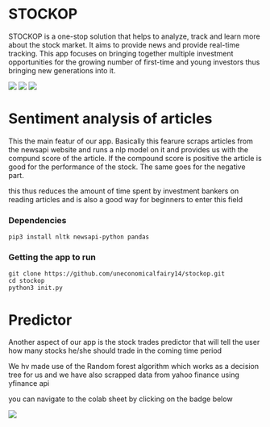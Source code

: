 # STOCKOP

STOCKOP is a one-stop solution that helps to analyze, track and learn more about the stock market. It aims to provide news and provide real-time tracking. This app focuses on bringing together multiple investment opportunities for the growing number of first-time and young investors thus bringing new generations into it.

<div>
    <img align=top src="https://github.com/uneconomicalfairy14/stockop/blob/master/assets/1.png?raw=true"/>
    <img align=top src="https://github.com/uneconomicalfairy14/stockop/blob/master/assets/2.png?raw=true"/>
    <img align=top src="https://github.com/uneconomicalfairy14/stockop/blob/master/assets/3.png?raw=true"/>
<div>
<!-- ![alt text](https://github.com/uneconomicalfairy14/stockop/blob/master/assets/1.png?raw=true)
![alt text](https://github.com/uneconomicalfairy14/stockop/blob/master/assets/2.png?raw=true)
![alt text](https://github.com/uneconomicalfairy14/stockop/blob/master/assets/3.png?raw=true) -->

# Sentiment analysis of articles

This the main featur of our app. Basically this fearure scraps articles from the newsapi website and runs a nlp model on it and provides us with the compund score of the article. If the compound score is positive the article is good for the performance of the stock. The same goes for the negative part. 

this thus reduces the amount of time spent by investment bankers on reading articles and is also a good way for beginners to enter this field

### Dependencies
```
pip3 install nltk newsapi-python pandas 
```

### Getting the app to run

```
git clone https://github.com/uneconomicalfairy14/stockop.git
cd stockop
python3 init.py
```


# Predictor

Another aspect of our app is the stock trades predictor that will tell the user how many stocks he/she should trade in the coming time period

We hv made use of the Random forest algorithm which works as a decision tree for us and we have also scrapped data from yahoo finance using yfinance api

you can navigate to the colab sheet by clicking on the badge below

[<img src="https://img.shields.io/badge/google-colab-brightgreen?logo=LOGO">](<https://colab.research.google.com/drive/1mA1V03Cn94mGMjxPk4ztLyhIC4bkRyTo?usp=sharing>)
